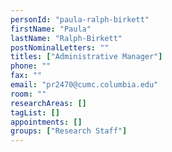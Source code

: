 ```yaml
---
personId: "paula-ralph-birkett"
firstName: "Paula"
lastName: "Ralph-Birkett"
postNominalLetters: ""
titles: ["Administrative Manager"]
phone: ""
fax: ""
email: "pr2470@cumc.columbia.edu"
room: ""
researchAreas: []
tagList: []
appointments: []
groups: ["Research Staff"]
---
```


